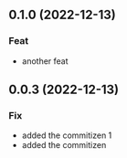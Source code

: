 ## 0.1.0 (2022-12-13)

### Feat

- another feat

## 0.0.3 (2022-12-13)

### Fix

- added the commitizen 1
- added the commitizen

